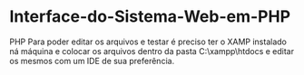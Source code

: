 # Interface-do-Sistema-Web-em-PHP
PHP
Para poder editar os arquivos e testar é preciso ter o XAMP instalado ná máquina e colocar os arquivos dentro da pasta C:\xampp\htdocs 
e editar os mesmos com um IDE de sua preferência.

